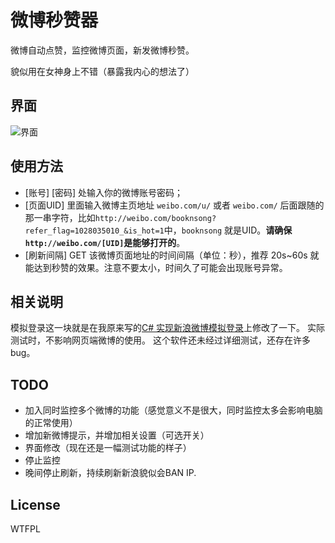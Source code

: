 # 微博秒赞器
微博自动点赞，监控微博页面，新发微博秒赞。

貌似用在女神身上不错（暴露我内心的想法了）

## 界面
![界面](https://raw.githubusercontent.com/huiyadanli/WeiboMonitor/master/image/screenshot0.png)

## 使用方法
* [账号] [密码] 处输入你的微博账号密码；
* [页面UID] 里面输入微博主页地址 `weibo.com/u/` 或者 `weibo.com/` 后面跟随的那一串字符，比如`http://weibo.com/booknsong?refer_flag=1028035010_&is_hot=1`中，`booknsong` 就是UID。**请确保`http://weibo.com/[UID]`是能够打开的**。
* [刷新间隔] GET 该微博页面地址的时间间隔（单位：秒），推荐 20s~60s 就能达到秒赞的效果。注意不要太小，时间久了可能会出现账号异常。

## 相关说明
模拟登录这一块就是在我原来写的[C# 实现新浪微博模拟登录](https://github.com/huiyadanli/SinaLogin)上修改了一下。
实际测试时，不影响网页端微博的使用。
这个软件还未经过详细测试，还存在许多bug。

## TODO
* 加入同时监控多个微博的功能（感觉意义不是很大，同时监控太多会影响电脑的正常使用）
* 增加新微博提示，并增加相关设置（可选开关）
* 界面修改（现在还是一幅测试功能的样子）
* 停止监控
* 晚间停止刷新，持续刷新新浪貌似会BAN IP.

## License
WTFPL
